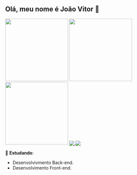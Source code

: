 ## Olá, meu nome é **João Vitor** 👋


<div>
  <img height="200em" src="[https://github-readme-stats.vercel.app/api?username=Joao-Vitor-Schonberger&show_icons=true&theme=holi&include_all_comits=true">
  <img height="200em" src="https://github-readme-stats.vercel.app/api?username=Joao-Vitor-Schonberger&show_icons=true&theme=holi&include_all_comits=true">
  <img height="200em" src="https://github-readme-stats.vercel.app/api/top-langs/?username=Joao-Vitor-Schonberger&show_icons=true&theme=holi&layout=compact">

  <a href="https://github.com/anuraghazra/github-readme-stats">
    <img align="center" src="https://github-readme-stats.vercel.app/api/pin/?username=anuraghazra&repo=github-readme-stats" />
  </a>
  <a href="https://github.com/anuraghazra/convoychat">
    <img align="center" src="https://github-readme-stats.vercel.app/api/pin/?username=anuraghazra&repo=convoychat" />
  </a>
</div>



🌱 **Estudando**:
  - Desenvolvivmento Back-end.
  - Desenvolvimento Front-end.
<!--
**Joao-Vitor-Schonberger/Joao-Vitor-Schonberger** is a ✨ _special_ ✨ repository because its `README.md` (this file) appears on your GitHub profile.

[![João Vitor GitHub stats](https://github-readme-stats.vercel.app/api?username=Joao-Vitor-Schonberger&show_icons=true&theme=holi)](https://github.com/anuraghazra/github-readme-stats)
[![Top Langs](https://github-readme-stats.vercel.app/api/top-langs/?username=Joao-Vitor-Schonberger&show_icons=true&theme=holi)](https://github.com/anuraghazra/github-readme-stats)



Here are some ideas to get you started:

- 🔭 I’m currently working on ...
- 🌱 I’m currently learning ...
- 👯 I’m looking to collaborate on ...
- 🤔 I’m looking for help with ...
- 💬 Ask me about ...
- 📫 How to reach me: ...
- 😄 Pronouns: ...
- ⚡ Fun fact: ...
-->
